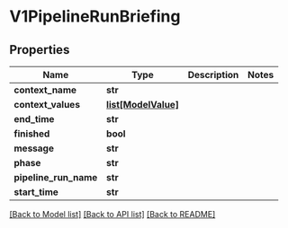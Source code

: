# V1PipelineRunBriefing

## Properties
Name | Type | Description | Notes
------------ | ------------- | ------------- | -------------
**context_name** | **str** |  | 
**context_values** | [**list[ModelValue]**](ModelValue.md) |  | 
**end_time** | **str** |  | 
**finished** | **bool** |  | 
**message** | **str** |  | 
**phase** | **str** |  | 
**pipeline_run_name** | **str** |  | 
**start_time** | **str** |  | 

[[Back to Model list]](../README.md#documentation-for-models) [[Back to API list]](../README.md#documentation-for-api-endpoints) [[Back to README]](../README.md)


